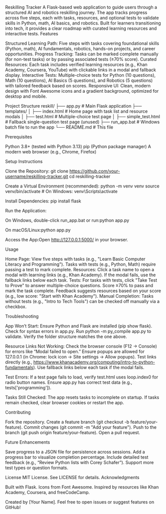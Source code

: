 Reskilling Tracker
A Flask-based web application to guide users through a structured AI and robotics reskilling journey. The app tracks progress across five steps, each with tasks, resources, and optional tests to validate skills in Python, math, AI basics, and robotics. Built for learners transitioning into tech, it provides a clear roadmap with curated learning resources and interactive tests.
Features

Structured Learning Path: Five steps with tasks covering foundational skills (Python, math), AI fundamentals, robotics, hands-on projects, and career opportunities.
Progress Tracking: Tasks can be marked complete manually (for non-test tasks) or by passing associated tests (≥70% score).
Curated Resources: Each task includes verified learning resources (e.g., Khan Academy, Coursera, YouTube) with clickable links in a modal and fallback display.
Interactive Tests: Multiple-choice tests for Python (10 questions), Math (10 questions), AI Basics (5 questions), and Robotics (5 questions) with tailored feedback based on scores.
Responsive UI: Clean, modern design with Font Awesome icons and a gradient background, optimized for desktop and mobile.

Project Structure
reskill/
├── app.py                   # Main Flask application
├── templates/
│   ├── index.html           # Home page with task list and resource modals
│   ├── test.html            # Multiple-choice test page
│   ├── simple_test.html     # Fallback single-question test page (unused)
├── run_app.bat              # Windows batch file to run the app
└── README.md                # This file

Prerequisites

Python 3.8+ (tested with Python 3.13)
pip (Python package manager)
A modern web browser (e.g., Chrome, Firefox)

Setup Instructions

Clone the Repository:
git clone https://github.com/your-username/reskilling-tracker.git
cd reskilling-tracker


Create a Virtual Environment (recommended):
python -m venv venv
source venv/bin/activate  # On Windows: venv\Scripts\activate


Install Dependencies:
pip install flask


Run the Application:

On Windows, double-click run_app.bat or run:python app.py


On macOS/Linux:python app.py




Access the App:Open http://127.0.0.1:5000/ in your browser.


Usage

Home Page: View five steps with tasks (e.g., "Learn Basic Computer Literacy and Programming"). Tasks with tests (e.g., Python, Math) require passing a test to mark complete.
Resources: Click a task name to open a modal with learning links (e.g., Khan Academy). If the modal fails, use the fallback links below each task.
Tests: For tasks with tests, click "Take Test to Prove" to answer multiple-choice questions. Score ≥70% to pass and mark the task complete. Feedback suggests resources based on your score (e.g., low score: "Start with Khan Academy").
Manual Completion: Tasks without tests (e.g., "Intro to Tech Tools") can be checked off manually via a checkbox.

Troubleshooting

App Won’t Start:
Ensure Python and Flask are installed (pip show flask).
Check for syntax errors in app.py. Run python -m py_compile app.py to validate.
Verify the folder structure matches the one above.


Resource Links Not Working:
Check the browser console (F12 → Console) for errors like “Modal failed to open.”
Ensure popups are allowed for 127.0.0.1 (in Chrome: lock icon → Site settings → Allow popups).
Test links directly (e.g., https://www.khanacademy.org/computing/intro-to-python-fundamentals).
Use fallback links below each task if the modal fails.


Test Errors:
If a test page fails to load, verify test.html uses loop.index0 for radio button names.
Ensure app.py has correct test data (e.g., tests['programming']).


Tasks Still Checked:
The app resets tasks to incomplete on startup. If tasks remain checked, clear browser cookies or restart the app.



Contributing

Fork the repository.
Create a feature branch (git checkout -b feature/your-feature).
Commit changes (git commit -m "Add your feature").
Push to the branch (git push origin feature/your-feature).
Open a pull request.

Future Enhancements

Save progress to a JSON file for persistence across sessions.
Add a progress bar to visualize completion percentage.
Include detailed test feedback (e.g., “Review Python lists with Corey Schafer”).
Support more test types or question formats.

License
MIT License. See LICENSE for details.
Acknowledgments

Built with Flask.
Icons from Font Awesome.
Inspired by resources like Khan Academy, Coursera, and freeCodeCamp.


Created by [Your Name]. Feel free to open issues or suggest features on GitHub!